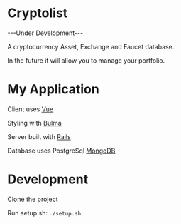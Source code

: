 # Cryptolist

---Under Development---

A cryptocurrency Asset, Exchange and Faucet database.

In the future it will allow you to manage your portfolio.

# My Application

Client uses [Vue](https://vuejs.org)

Styling with [Bulma](https://bulma.io)

Server built with [Rails](http://rubyonrails.org/)

Database uses PostgreSql [MongoDB](https://postgresql.org)

# Development

Clone the project

Run setup.sh:
```./setup.sh```
